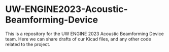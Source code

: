 # UW-ENGINE2023-Acoustic-Beamforming-Device
This is a repository for the UW ENGINE 2023 Acoustic Beamforming Device team. Here we can share drafts of our Kicad files, and any other code related to the project.
